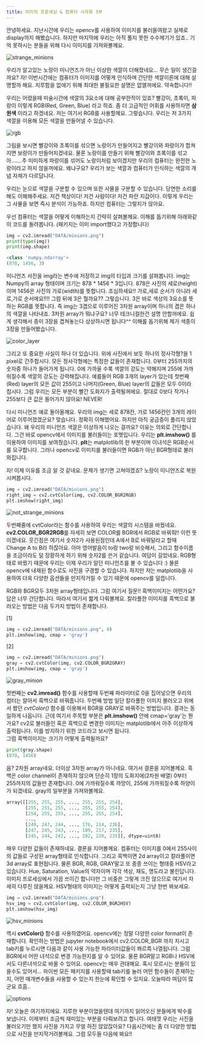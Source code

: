 ```yaml
---
title: 이미지 프로세싱 & 컴퓨터 시각화 3부
---
```


안녕하세요. 지난시간에 우리는 opencv를 사용하여 이미지를 불러들여왔고 실제로 display까지 해봤습니다. 하지만 마지막에 우리는 아직 풀지 못한 수수께기가 있죠.. 기억 못하시는 분들을 위해 다시 이미지를 가져와볼께요.

![strange_minions](/emerald/img/strange_minions.png "strange_minions")

우리가 알고있는 노랑이 미니언즈가 아닌 이상한 색깔이 더해졌네요... 무슨 일이 생긴걸까요? 자! 이번시간에는 컴퓨터가 이미지를 어떻게 인식하며 간단한 색깔이론에 대해 설명할까 해요. 지루함을 없애기 위해 최대한 불필요한 설명은 없앨꺼에요. 약속합니다!!

우리는 어렸을때 미술시간에 색깔의 3요소에 대해 공부한적이 있죠? 빨강이, 초록이, 파랑이 이렇게 RGB(Red, Green, Blue) 라고 하죠. 좀 더 고급적인 어휘를 사용하자면 **삼원색** 이라고 하겠네요. 저는 여기서 RGB를 사용할께요. 그렇습니다. 우리는 저 3가지 색깔을 이용해 모든 색깔을 만들어낼 수 있습니다. 

![rgb](/emerald/img/rgb.png "rgb")  

그림을 보시면 빨강이와 초록이를 섞으면 노랑이가 만들어지고 빨강이와 파랑이가 합쳐지면 보랑이가 만들어지겠네요. 물론 노랑이를 만들기 위해 빨강이와 초록이를 섞고 아.......주 미미하게 파랑이를 섞어도 노랑이처럼 보이겠지만 우리의 컴퓨터는 완전한 노랑이라고 하지 않을꺼에요. 왜냐구요? 우리가 보는 색깔과 컴퓨터가 인식하는 색깔의 개념 자체가 다르답니다.

우리는 눈으로 색깔을 구분할 수 있으며 또한 사물을 구분할 수 있습니다. 당연한 소리를 해도 이해해주세요. 저건 책상이다! 저건 사람이다! 저건 파란 지갑이다. 이렇게 우리는 그 사물을 보면 즉시 분석이 가능하죠. 하지만 컴퓨터는 그렇지가 않아요. 

우선 컴퓨터는 색깔을 어떻게 이해하는지 간략히 살펴볼께요. 이해를 돕기위해 아래와같이 코드를 돌려봅니다. (패키지는 이미 import했다고 가정합니다)

```python
img = cv2.imread("DATA/minions.png")
print(type(img))
print(img.shape)

<class 'numpy.ndarray'>
(878, 1456, 3)
```
미니언즈 사진을 img라는 변수에 저장하고 img의 타입과 크기를 살펴봅니다. img는 Numpy의 array 형태이며 크기는 878 * 1456 * 3입니다. 878은 사진의 세로(height)이며 1456은 사진의 가로(width)를 뜻합니다. 조심하세요!! 가로,세로 순서가 아니라 세로,가로 순서에요!!!! 그럼 뒤에 3은 뭘까요?? 그렇습니다. 3은 바로 색상의 3요소를 뜻하는 RGB를 뜻합니다. 즉 img는 3겹으로 이루어진 3차원 array이며 하나의 겹은 하나의 색깔을 나타내죠. 3차원 array가 뭐냐구요? 너무 테크니컬한건 설명 안할꺼에요. 쉽게 생각해서 종이 3장을 겹쳐놓는다 상상하시면 됩니다^^ 이해를 돕기위해 제가 색종이 3장을 만들어봤습니다.

![color_layer](/emerald/img/color_layer.png "color_layer")  

그리고 또 중요한 사실이 하나 더 있습니다. 위에 사진에서 보듯 하나의 정사각형?을 1 pixel로 간주합시다. 모든 정사각형에는 특정한 값들이 존재합니다. 0부터 255까지의 숫자중 하나가 들어가게 됩니다. 0에 가까울 수록 색깔의 강도는 약해지며 255에 가까워질수록 색깔의 강도는 강력해집니다. 예를들어 RGB 3개의 layer가 있는데 첫번째(Red) layer의 모든 값이 255이고 나머지(Green, Blue) layer의 값들은 모두 0이라 칩시다. 그럼 우리는 모든 부분이 빨간 도화지가 출력될꺼에요. 절대로 0보다 작거나 255보다 큰 값은 들어가지 않아요! NEVER! 

다시 미니언즈 예로 돌아올께요. 우리의 img는 세로 878칸, 가로 1456칸인 3개의 레이어로 이루어졌겠군요? 맞습니다. 정확히 이해했어요. 하지만 아직 궁금증이 풀리지 않았습니다. 왜 우리의 미니언즈 색깔은 이상하게 나오는 걸까요? 이유는 의외로 간단합니다. 그건 바로 opencv에서 이미지를 불러들이는 포멧입니다. 우리는 **plt.imshow()** 를 이용하여 이미지를 보여줬습니다. **plt**는 matplotlib의 한 부분이며 이녀석은 RGB순서를 요구합니다. 그러나 opencv로 이미지를 불러들이면 RGB가 아닌 BGR형태로 불러와집니다. 

자! 이제 이유를 조금 알 것 같네요. 문제가 생기면 고쳐야겠죠? 노랑이 미니언즈로 복원시켜봅시다.


```python
img = cv2.imread("DATA/minions.png")
right_img = cv2.cvtColor(img, cv2.COLOR_BGR2RGB)
plt.imshow(right_img)
```
![not_strange_minions](/emerald/img/not_strange_minions.png "not_strange_minions")

두번째줄에 cvtColor라는 함수를 사용하여 우리는 색깔의 시스템을 바꿨네요. **cv2.COLOR_BGR2RGB**를 자세히 보면 COLOR를 BGR에서 RGB로 바꿔줘!! 이런 뜻이겠네요. 웃긴점은 여기서 숫자2가 사용된점인데 A에서 B로 바꿔달라고 할때 Change A to B라 하잖아요. 아마 영어발음이 to랑 two랑 비슷해서, 그리고 함수이름을 조금이라도 덜 장황하게 하기 위해 숫자2를 쓴거 같습니다. 여담이 길었네요. 
RGB형태로 바꿨기 때문에 우리는 이제 우리가 알던 미니언즈를 볼 수 있습니다 :) 물론 opencv에 내재된 함수로도 사진을 구경할 수 있습니다. 하지만 저는 matplotlib을 사용하여 더욱 다양한 옵션들을 만지작거릴 수 있기 때문에 opencv를 덜씁니다.

RGB와 BGR모두 3차원 array형태입니다. 그럼 여기서 질문!! 흑백이미지는 어떤가요? 답은 너무 간단합니다. 따라서 여기서 짧게 다뤄볼께요. 칼라풀한 이미지를 흑백으로 불러오는 방법은 다음 두가지 방법이 존재합니다.

[1] 
```python
img = cv2.imread("DATA/minions.png", 0)
plt.imshow(img, cmap = 'gray')
```

[2]
```python
img = cv2.imread("DATA/minions.png")
gray = cv2.cvtColor(img, cv2.COLOR_BGR2GRAY)
plt.imshow(img, cmap = 'gray')
```
![gray_minion](/emerald/img/gray_minion.png "gray_minion")

첫번째는 **cv2.imread()** 함수를 사용할때 두번째 파라미터로 0을 집어넣으면 우리의 컴터는 알아서 흑백으로 바꿔줍니다. 두번째 방법 일단 칼라풀한 이미지 불러오고 위에서 봤던 *cvtColor()* 함수를 이용해서 BGR을 GRAY로 바꿔주는 방법입니다. 결과는 동일하게 나옵니다. 근데 여기서 주목할 부분은 **plt.imshow()** 안에 cmap='gray'는 뭔가요? cv2로 불러들인 혹은 흑백으로 변경한 이미지는 matplotlib에서 아주 이상하게 출력됩니다. 이를 방지하기 위한 코드라고 보시면 됩니다.  
그럼 흑백이미지는 크기가 어떻게 출력될까요?

```python
print(gray.shape)
(878, 1456)
```
음? 2차원 array네요. 더이상 3차원 array가 아니네요. 여기서 결론을 지어볼께요. 흑백은 color channel이 존재하지 않으며 단순히 1장의 도화지에(2차원 배열) 0부터 255까지의 값들만 존재합니다. 0에 가까워질수록 까망이, 255에 가까워질수록 하양이가 되겠네요. gray의 일부분을 가져와볼께요.

```python
array([[255, 255, 255, ..., 255, 255, 254],
       [255, 255, 255, ..., 255, 255, 254],
       [254, 255, 255, ..., 255, 255, 254],
       ...,
       [249, 247, 244, ..., 176, 214, 236],
       [247, 245, 243, ..., 189, 217, 235],
       [245, 244, 242, ..., 202, 220, 235]], dtype=uint8)
```

매우 다양한 값들이 존재하네요. 결론을 지어볼께요. 컴퓨터는 이미지를 0에서 255사이의 값들로 구성된 array형태로 인식합니다. 그리고 흑백이면 2d array이고 칼라풀이면 3d array로 표현됩니다. 물론 BGR, RGB, GRAY말고 또 종종 쓰이는 형태중 HSV라고 있습니다. Hue, Saturation, Value의 약자이며 각각 색상, 채도, 명도라고 불린답니다. 이미지 프로세싱에서 가끔 쓰이긴 합니다만 그 비중은 그렇게 크진 않으므로 여기서 자세히 다루진 않을께요. HSV형태의 이미지는 어떻게 출력되는지 그냥 한번 봐보세요.
```python
img = cv2.imread("DATA/minions.png")
hsv_img = cv2.cvtColor(img, cv2.COLOR_BGR2HSV)
plt.imshow(hsv_img)
```
![hsv_minions](/emerald/img/hsv_minions.png "hsv_minions")

역시 **cvtColor()** 함수를 사용하였어요. opencv에는 정말 다양한 color format이 존재합니다. 확인하는 방법은 jupyter notebook에서 cv2.COLOR_BGR 까지 치시고 tab키를 누르시면 다음과 같이 사용 가능한 파라미터값들이 쫘르륵 나열됩니다. 그럼 BGR에서 어떤 녀석으로 변경 가능한지를 알 수 있어요. 물론 BGR말고 RGB나 HSV에서도 다른녀석으로 바꿀 수 있어요. opencv는 매우 관대해요. 혹시 모르시는 분들이 있을수도 있어서... 파이썬 모든 패키지를 사용할때 tab키를 눌러 어떤 함수들이 존재하는지, 어떤 매개변수들을 사용할 수 있는지 한눈에 확인할 수 있지요. 오늘따라 여담이 많군요 흐흠..

![options](/emerald/img/options.png "options")

자! 오늘은 여기까지에요. 지루한 부분이었을텐데 여기까지 읽어오신 분들에게 박수를 보냅니다. 이제부터 조금씩 재미있는 부분을 다뤄보려고 합니다. 여태껏 우리는 사진을 불러오기만 했지 사진을 가지고 무얼 하진 않았잖아요? 다음시간에는 좀 더 다양한 방법으로 사진을 만지작거려볼께요. 그럼 모두들 다음에 봐요!!



